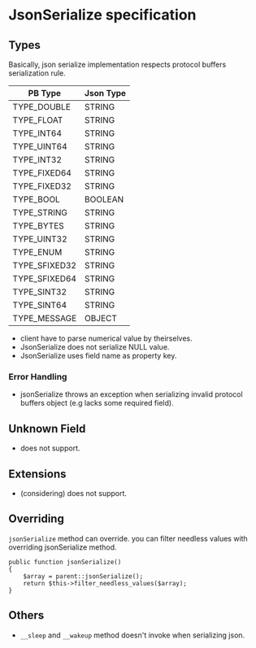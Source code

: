 # JsonSerialize specification

## Types

Basically, json serialize implementation respects protocol buffers serialization rule.

| PB Type     | Json Type |
|-------------|-----------|
|TYPE_DOUBLE  | STRING    |
|TYPE_FLOAT   | STRING    |
|TYPE_INT64   | STRING    |
|TYPE_UINT64  | STRING    |
|TYPE_INT32   | STRING    |
|TYPE_FIXED64 | STRING    |
|TYPE_FIXED32 | STRING    |
|TYPE_BOOL    | BOOLEAN   |
|TYPE_STRING  | STRING    |
|TYPE_BYTES   | STRING    |
|TYPE_UINT32  | STRING    |
|TYPE_ENUM    | STRING    |
|TYPE_SFIXED32| STRING    |
|TYPE_SFIXED64| STRING    |
|TYPE_SINT32  | STRING    |
|TYPE_SINT64  | STRING    |
|TYPE_MESSAGE | OBJECT    |

* client have to parse numerical value by theirselves.
* JsonSerialize does not serialize NULL value.
* JsonSerialize uses field name as property key.

### Error Handling

* jsonSerialize throws an exception when serializing invalid protocol buffers object (e.g lacks some required field).

## Unknown Field

* does not support.

## Extensions

* (considering) does not support.

## Overriding

`jsonSerialize` method can override. you can filter needless values with overriding jsonSerialize method.

```
public function jsonSerialize()
{
    $array = parent::jsonSerialize();
    return $this->filter_needless_values($array);
}

```

## Others

* `__sleep` and `__wakeup` method doesn't invoke when serializing json.
